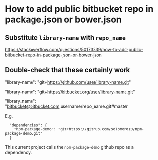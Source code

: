 # How to add public bitbucket repo in package.json or bower.json
## Substitute `library-name` with `repo_name`

https://stackoverflow.com/questions/50173339/how-to-add-public-bitbucket-repo-in-package-json-or-bower-json

## Double-check that these certainly work
"library-name": "git+https://github.com/user/library-name.git"

"library-name": "git+https://bitbucket.org/user/library-name.git"

<!-- Using a specific branch -->
"library_name": "bitbucket@bitbucket.com:username/repo_name.git#master

E.g.

```
  "dependencies": {
    "npm-package-demo": "git+https://github.com/solomono10/npm-package-demo.git"
  }
```

This current project calls the `npm-package-demo` github repo as a dependency.
